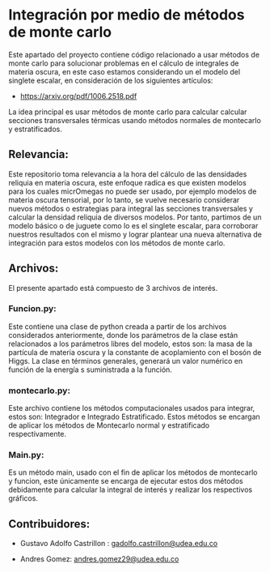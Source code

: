 # Integración por medio de métodos de monte carlo 

Este apartado del proyecto contiene código relacionado a usar métodos de monte carlo para solucionar problemas en el cálculo de integrales de materia oscura, en este caso estamos considerando un el modelo del singlete escalar, en consideración de los siguientes artículos: 

- https://arxiv.org/pdf/1006.2518.pdf
	
La idea principal es usar métodos de monte carlo para calcular calcular secciones transversales térmicas usando métodos normales de montecarlo y estratificados. 

## Relevancia: 

Este repositorio toma relevancia a la hora del cálculo de las densidades reliquia en materia oscura, este enfoque radica es que existen modelos para los cuales micrOmegas no puede ser usado, por ejemplo modelos de materia oscura tensorial, por lo tanto, se vuelve necesario considerar nuevos métodos o estrategias para integral las secciones transversales y calcular la densidad reliquia de diversos modelos. Por tanto, partimos de un modelo básico o de juguete como lo es el singlete escalar, para corroborar nuestros resultados con el mismo y lograr plantear una nueva alternativa de integración para estos modelos con los métodos de monte carlo. 

## Archivos: 
El presente apartado está compuesto de 3 archivos de interés. 

### Funcion.py: 
Este contiene una clase de python creada a partir de los archivos considerados anteriormente, donde los parámetros de la clase están relacionados a los parámetros libres del modelo, estos son: la masa de la partícula de materia oscura y la constante de acoplamiento con el bosón de Higgs. La clase en términos generales, generará un valor numérico en función de la energía s suministrada a la función. 

### montecarlo.py: 
Este archivo contiene los métodos computacionales usados para integrar, estos son: Integrador e Integrado Estratificado. Estos métodos se encargan de aplicar los métodos de Montecarlo normal y estratificado respectivamente. 
### Main.py: 
Es un método main, usado con el fin de aplicar los métodos de montecarlo y funcion, este únicamente se encarga de ejecutar estos dos métodos debidamente para calcular la integral de interés y realizar los respectivos gráficos. 


## Contribuidores: 

- Gustavo Adolfo Castrillon : gadolfo.castrillon@udea.edu.co

- Andres Gomez: andres.gomez29@udea.edu.co


